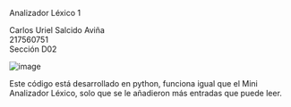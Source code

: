 Analizador Léxico 1

Carlos Uriel Salcido Aviña    
217560751     
Sección D02

![image](https://user-images.githubusercontent.com/123404725/214120687-423ca629-979f-4e33-a2e2-760905ba4cf5.png)

Este código está desarrollado en python, funciona igual que el Mini Analizador Léxico, solo que se le añadieron más entradas que puede leer.
